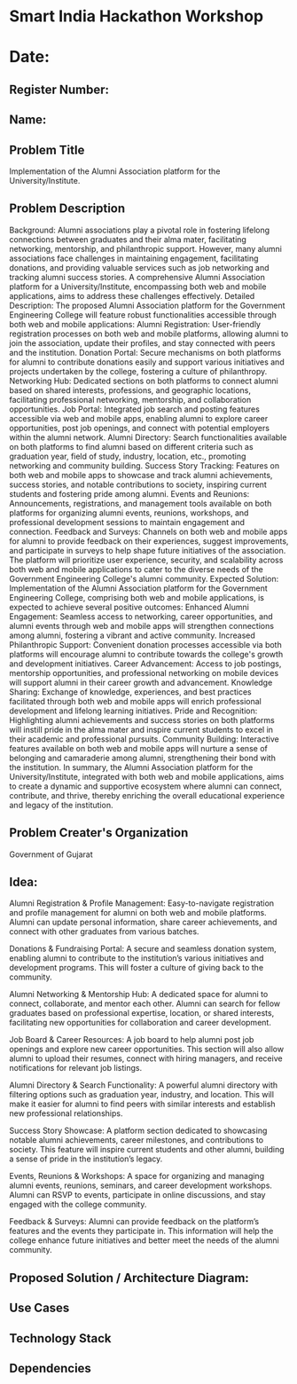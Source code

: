 # Smart India Hackathon Workshop
# Date:
## Register Number:
## Name:
## Problem Title
Implementation of the Alumni Association platform for the University/Institute.
## Problem Description
Background: Alumni associations play a pivotal role in fostering lifelong connections between graduates and their alma mater, facilitating networking, mentorship, and philanthropic support. However, many alumni associations face challenges in maintaining engagement, facilitating donations, and providing valuable services such as job networking and tracking alumni success stories. A comprehensive Alumni Association platform for a University/Institute, encompassing both web and mobile applications, aims to address these challenges effectively. Detailed Description: The proposed Alumni Association platform for the Government Engineering College will feature robust functionalities accessible through both web and mobile applications: Alumni Registration: User-friendly registration processes on both web and mobile platforms, allowing alumni to join the association, update their profiles, and stay connected with peers and the institution. Donation Portal: Secure mechanisms on both platforms for alumni to contribute donations easily and support various initiatives and projects undertaken by the college, fostering a culture of philanthropy. Networking Hub: Dedicated sections on both platforms to connect alumni based on shared interests, professions, and geographic locations, facilitating professional networking, mentorship, and collaboration opportunities. Job Portal: Integrated job search and posting features accessible via web and mobile apps, enabling alumni to explore career opportunities, post job openings, and connect with potential employers within the alumni network. Alumni Directory: Search functionalities available on both platforms to find alumni based on different criteria such as graduation year, field of study, industry, location, etc., promoting networking and community building. Success Story Tracking: Features on both web and mobile apps to showcase and track alumni achievements, success stories, and notable contributions to society, inspiring current students and fostering pride among alumni. Events and Reunions: Announcements, registrations, and management tools available on both platforms for organizing alumni events, reunions, workshops, and professional development sessions to maintain engagement and connection. Feedback and Surveys: Channels on both web and mobile apps for alumni to provide feedback on their experiences, suggest improvements, and participate in surveys to help shape future initiatives of the association. The platform will prioritize user experience, security, and scalability across both web and mobile applications to cater to the diverse needs of the Government Engineering College's alumni community. Expected Solution: Implementation of the Alumni Association platform for the Government Engineering College, comprising both web and mobile applications, is expected to achieve several positive outcomes: Enhanced Alumni Engagement: Seamless access to networking, career opportunities, and alumni events through web and mobile apps will strengthen connections among alumni, fostering a vibrant and active community. Increased Philanthropic Support: Convenient donation processes accessible via both platforms will encourage alumni to contribute towards the college's growth and development initiatives. Career Advancement: Access to job postings, mentorship opportunities, and professional networking on mobile devices will support alumni in their career growth and advancement. Knowledge Sharing: Exchange of knowledge, experiences, and best practices facilitated through both web and mobile apps will enrich professional development and lifelong learning initiatives. Pride and Recognition: Highlighting alumni achievements and success stories on both platforms will instill pride in the alma mater and inspire current students to excel in their academic and professional pursuits. Community Building: Interactive features available on both web and mobile apps will nurture a sense of belonging and camaraderie among alumni, strengthening their bond with the institution. In summary, the Alumni Association platform for the University/Institute, integrated with both web and mobile applications, aims to create a dynamic and supportive ecosystem where alumni can connect, contribute, and thrive, thereby enriching the overall educational experience and legacy of the institution.
## Problem Creater's Organization
Government of Gujarat

## Idea:
Alumni Registration & Profile Management:
Easy-to-navigate registration and profile management for alumni on both web and mobile platforms. Alumni can update personal information, share career achievements, and connect with other graduates from various batches.

Donations & Fundraising Portal:
A secure and seamless donation system, enabling alumni to contribute to the institution’s various initiatives and development programs. This will foster a culture of giving back to the community.

Alumni Networking & Mentorship Hub:
A dedicated space for alumni to connect, collaborate, and mentor each other. Alumni can search for fellow graduates based on professional expertise, location, or shared interests, facilitating new opportunities for collaboration and career development.

Job Board & Career Resources:
A job board to help alumni post job openings and explore new career opportunities. This section will also allow alumni to upload their resumes, connect with hiring managers, and receive notifications for relevant job listings.

Alumni Directory & Search Functionality:
A powerful alumni directory with filtering options such as graduation year, industry, and location. This will make it easier for alumni to find peers with similar interests and establish new professional relationships.

Success Story Showcase:
A platform section dedicated to showcasing notable alumni achievements, career milestones, and contributions to society. This feature will inspire current students and other alumni, building a sense of pride in the institution’s legacy.

Events, Reunions & Workshops:
A space for organizing and managing alumni events, reunions, seminars, and career development workshops. Alumni can RSVP to events, participate in online discussions, and stay engaged with the college community.

Feedback & Surveys:
Alumni can provide feedback on the platform’s features and the events they participate in. This information will help the college enhance future initiatives and better meet the needs of the alumni community.


## Proposed Solution / Architecture Diagram:



## Use Cases


## Technology Stack


## Dependencies

